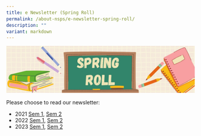 ```yaml
---
title: e Newsletter (Spring Roll)
permalink: /about-nsps/e-newsletter-spring-roll/
description: ""
variant: markdown
---
```

![e-Newsletter (Spring Roll)](/images/e-Newsletter%20(Spring%20Roll).jpeg)

Please choose to read our newsletter:  
  

*   2021 [Sem 1](https://sites.google.com/nsps.edu.sg/nsps-e-newsletter/), [Sem 2](https://sites.google.com/nsps.edu.sg/nsps-e-newsletter-2)
*   2022 [Sem 1](https://sites.google.com/moe.edu.sg/newsletter/principals-foreword),  [Sem 2](https://tinyurl.com/2022NSPSpringRoll2)
*   2023 [Sem 1](https://sites.google.com/view/springroll2023semester1/principals-foreword), [Sem 2](https://tinyurl.com/2023sem2springroll)